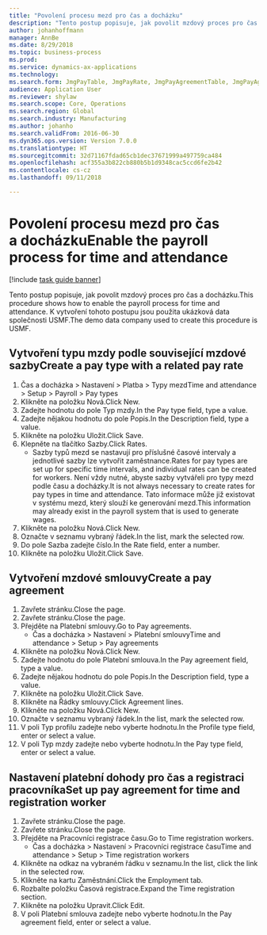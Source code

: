 ```yaml
--- 
title: "Povolení procesu mezd pro čas a docházku"
description: "Tento postup popisuje, jak povolit mzdový proces pro čas a docházku."
author: johanhoffmann
manager: AnnBe
ms.date: 8/29/2018
ms.topic: business-process
ms.prod: 
ms.service: dynamics-ax-applications
ms.technology: 
ms.search.form: JmgPayTable, JmgPayRate, JmgPayAgreementTable, JmgPayAgreementLine, HcmWorker
audience: Application User
ms.reviewer: shylaw
ms.search.scope: Core, Operations
ms.search.region: Global
ms.search.industry: Manufacturing
ms.author: johanho
ms.search.validFrom: 2016-06-30
ms.dyn365.ops.version: Version 7.0.0
ms.translationtype: HT
ms.sourcegitcommit: 32d71167fdad65cb1dec37671999a497759ca484
ms.openlocfilehash: acf355a3b822cb880b5b1d9348cac5ccd6fe2b42
ms.contentlocale: cs-cz
ms.lasthandoff: 09/11/2018

---
```

# <a name="enable-the-payroll-process-for-time-and-attendance"></a><span data-ttu-id="f2dd1-103">Povolení procesu mezd pro čas a docházku</span><span class="sxs-lookup"><span data-stu-id="f2dd1-103">Enable the payroll process for time and attendance</span></span>

[!include [task guide banner](../../includes/task-guide-banner.md)]

<span data-ttu-id="f2dd1-104">Tento postup popisuje, jak povolit mzdový proces pro čas a docházku.</span><span class="sxs-lookup"><span data-stu-id="f2dd1-104">This procedure shows how to enable the payroll process for time and attendance.</span></span> <span data-ttu-id="f2dd1-105">K vytvoření tohoto postupu jsou použita ukázková data společnosti USMF.</span><span class="sxs-lookup"><span data-stu-id="f2dd1-105">The demo data company used to create this procedure is USMF.</span></span>


## <a name="create-a-pay-type-with-a-related-pay-rate"></a><span data-ttu-id="f2dd1-106">Vytvoření typu mzdy podle související mzdové sazby</span><span class="sxs-lookup"><span data-stu-id="f2dd1-106">Create a pay type with a related pay rate</span></span>
1. <span data-ttu-id="f2dd1-107">Čas a docházka > Nastavení > Platba > Typy mezd</span><span class="sxs-lookup"><span data-stu-id="f2dd1-107">Time and attendance > Setup > Payroll > Pay types</span></span>
2. <span data-ttu-id="f2dd1-108">Klikněte na položku Nová.</span><span class="sxs-lookup"><span data-stu-id="f2dd1-108">Click New.</span></span>
3. <span data-ttu-id="f2dd1-109">Zadejte hodnotu do pole Typ mzdy.</span><span class="sxs-lookup"><span data-stu-id="f2dd1-109">In the Pay type field, type a value.</span></span>
4. <span data-ttu-id="f2dd1-110">Zadejte nějakou hodnotu do pole Popis.</span><span class="sxs-lookup"><span data-stu-id="f2dd1-110">In the Description field, type a value.</span></span>
5. <span data-ttu-id="f2dd1-111">Klikněte na položku Uložit.</span><span class="sxs-lookup"><span data-stu-id="f2dd1-111">Click Save.</span></span>
6. <span data-ttu-id="f2dd1-112">Klepněte na tlačítko Sazby.</span><span class="sxs-lookup"><span data-stu-id="f2dd1-112">Click Rates.</span></span>
    * <span data-ttu-id="f2dd1-113">Sazby typů mezd se nastavují pro příslušné časové intervaly a jednotlivé sazby lze vytvořit zaměstnance.</span><span class="sxs-lookup"><span data-stu-id="f2dd1-113">Rates for pay types are set up for specific time intervals, and individual rates can be created for workers.</span></span> <span data-ttu-id="f2dd1-114">Není vždy nutné, abyste sazby vytvářeli pro typy mezd podle času a docházky.</span><span class="sxs-lookup"><span data-stu-id="f2dd1-114">It is not always necessary to create rates for pay types in time and attendance.</span></span> <span data-ttu-id="f2dd1-115">Tato informace může již existovat v systému mezd, který slouží ke generování mezd.</span><span class="sxs-lookup"><span data-stu-id="f2dd1-115">This information may already exist in the payroll system that is used to generate wages.</span></span>  
7. <span data-ttu-id="f2dd1-116">Klikněte na položku Nová.</span><span class="sxs-lookup"><span data-stu-id="f2dd1-116">Click New.</span></span>
8. <span data-ttu-id="f2dd1-117">Označte v seznamu vybraný řádek.</span><span class="sxs-lookup"><span data-stu-id="f2dd1-117">In the list, mark the selected row.</span></span>
9. <span data-ttu-id="f2dd1-118">Do pole Sazba zadejte číslo.</span><span class="sxs-lookup"><span data-stu-id="f2dd1-118">In the Rate field, enter a number.</span></span>
10. <span data-ttu-id="f2dd1-119">Klikněte na položku Uložit.</span><span class="sxs-lookup"><span data-stu-id="f2dd1-119">Click Save.</span></span>

## <a name="create-a-pay-agreement"></a><span data-ttu-id="f2dd1-120">Vytvoření mzdové smlouvy</span><span class="sxs-lookup"><span data-stu-id="f2dd1-120">Create a pay agreement</span></span>
1. <span data-ttu-id="f2dd1-121">Zavřete stránku.</span><span class="sxs-lookup"><span data-stu-id="f2dd1-121">Close the page.</span></span>
2. <span data-ttu-id="f2dd1-122">Zavřete stránku.</span><span class="sxs-lookup"><span data-stu-id="f2dd1-122">Close the page.</span></span>
3. <span data-ttu-id="f2dd1-123">Přejděte na Platební smlouvy.</span><span class="sxs-lookup"><span data-stu-id="f2dd1-123">Go to Pay agreements.</span></span>
    * <span data-ttu-id="f2dd1-124">Čas a docházka > Nastavení > Platební smlouvy</span><span class="sxs-lookup"><span data-stu-id="f2dd1-124">Time and attendance > Setup > Pay agreements</span></span>  
4. <span data-ttu-id="f2dd1-125">Klikněte na položku Nová.</span><span class="sxs-lookup"><span data-stu-id="f2dd1-125">Click New.</span></span>
5. <span data-ttu-id="f2dd1-126">Zadejte hodnotu do pole Platební smlouva.</span><span class="sxs-lookup"><span data-stu-id="f2dd1-126">In the Pay agreement field, type a value.</span></span>
6. <span data-ttu-id="f2dd1-127">Zadejte nějakou hodnotu do pole Popis.</span><span class="sxs-lookup"><span data-stu-id="f2dd1-127">In the Description field, type a value.</span></span>
7. <span data-ttu-id="f2dd1-128">Klikněte na položku Uložit.</span><span class="sxs-lookup"><span data-stu-id="f2dd1-128">Click Save.</span></span>
8. <span data-ttu-id="f2dd1-129">Klikněte na Řádky smlouvy.</span><span class="sxs-lookup"><span data-stu-id="f2dd1-129">Click Agreement lines.</span></span>
9. <span data-ttu-id="f2dd1-130">Klikněte na položku Nová.</span><span class="sxs-lookup"><span data-stu-id="f2dd1-130">Click New.</span></span>
10. <span data-ttu-id="f2dd1-131">Označte v seznamu vybraný řádek.</span><span class="sxs-lookup"><span data-stu-id="f2dd1-131">In the list, mark the selected row.</span></span>
11. <span data-ttu-id="f2dd1-132">V poli Typ profilu zadejte nebo vyberte hodnotu.</span><span class="sxs-lookup"><span data-stu-id="f2dd1-132">In the Profile type field, enter or select a value.</span></span>
12. <span data-ttu-id="f2dd1-133">V poli Typ mzdy zadejte nebo vyberte hodnotu.</span><span class="sxs-lookup"><span data-stu-id="f2dd1-133">In the Pay type field, enter or select a value.</span></span>

## <a name="set-up-pay-agreement-for-time-and-registration-worker"></a><span data-ttu-id="f2dd1-134">Nastavení platební dohody pro čas a registraci pracovníka</span><span class="sxs-lookup"><span data-stu-id="f2dd1-134">Set up pay agreement for time and registration worker</span></span>
1. <span data-ttu-id="f2dd1-135">Zavřete stránku.</span><span class="sxs-lookup"><span data-stu-id="f2dd1-135">Close the page.</span></span>
2. <span data-ttu-id="f2dd1-136">Zavřete stránku.</span><span class="sxs-lookup"><span data-stu-id="f2dd1-136">Close the page.</span></span>
3. <span data-ttu-id="f2dd1-137">Přejděte na Pracovníci registrace času.</span><span class="sxs-lookup"><span data-stu-id="f2dd1-137">Go to Time registration workers.</span></span>
    * <span data-ttu-id="f2dd1-138">Čas a docházka > Nastavení > Pracovníci registrace času</span><span class="sxs-lookup"><span data-stu-id="f2dd1-138">Time and attendance > Setup > Time registration workers</span></span>  
4. <span data-ttu-id="f2dd1-139">Klikněte na odkaz na vybraném řádku v seznamu.</span><span class="sxs-lookup"><span data-stu-id="f2dd1-139">In the list, click the link in the selected row.</span></span>
5. <span data-ttu-id="f2dd1-140">Klikněte na kartu Zaměstnání.</span><span class="sxs-lookup"><span data-stu-id="f2dd1-140">Click the Employment tab.</span></span>
6. <span data-ttu-id="f2dd1-141">Rozbalte položku Časová registrace.</span><span class="sxs-lookup"><span data-stu-id="f2dd1-141">Expand the Time registration section.</span></span>
7. <span data-ttu-id="f2dd1-142">Klikněte na položku Upravit.</span><span class="sxs-lookup"><span data-stu-id="f2dd1-142">Click Edit.</span></span>
8. <span data-ttu-id="f2dd1-143">V poli Platební smlouva zadejte nebo vyberte hodnotu.</span><span class="sxs-lookup"><span data-stu-id="f2dd1-143">In the Pay agreement field, enter or select a value.</span></span>


